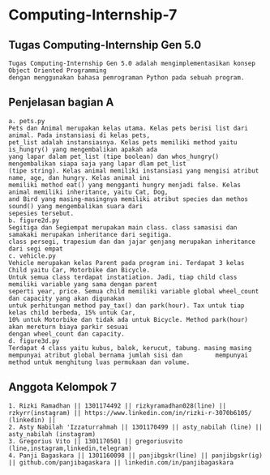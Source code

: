 # Computing-Internship-7
## Tugas Computing-Internship Gen 5.0
	Tugas Computing-Internship Gen 5.0 adalah mengimplementasikan konsep Object Oriented Programming 
	dengan menggunakan bahasa pemrograman Python pada sebuah program.
## Penjelasan bagian A
	a. pets.py
	Pets dan Animal merupakan kelas utama. Kelas pets berisi list dari animal. Pada instansiasi di kelas pets, 
	pet_list adalah instansiasnya. Kelas pets memiliki method yaitu is_hungry() yang mengembalikan apakah ada 
	yang lapar dalam pet_list (tipe boolean) dan whos_hungry() mengembalikan siapa saja yang lapar dlam pet_list
	(tipe string). Kelas animal memiliki instansiasi yang mengisi atribut name, age, dan hungry. Kelas animal ini
	memiliki method eat() yang mengganti hungry menjadi false. Kelas animal memiliki inheritance, yaitu Cat, Dog, 
	and Bird yang masing-masingnya memiliki atribut species dan methos sound() yang mengembalikan suara dari 
	sepesies tersebut.
	b. figure2d.py
	Segitiga dan Segiempat merupakan main class. class samasisi dan samakaki merupakan inheritance dari segitiga.
	class persegi, trapesium dan dan jajar genjang merupakan inheritance dari segi empat
	c. vehicle.py
	Vehicle merupakan kelas Parent pada program ini. Terdapat 3 kelas Child yaitu Car, Motorbike dan Bicycle.
	Untuk semua class terdapat instatiation. Jadi, tiap child class memiliki variable yang sama dengan parent
	seperti year, price. Semua child memiliki variable global wheel_count dan capacity yang akan digunakan 
	untuk perhitungan method pay_tax() dan park(hour). Tax untuk tiap kelas child berbeda, 15% untuk Car,
	10% untuk Motorbike dan tidak ada untuk Bicycle. Method park(hour) akan mereturn biaya parkir sesuai
	dengan wheel_count dan capacity.
	d. figure3d.py
	Terdapat 4 class yaitu kubus, balok, kerucut, tabung. masing masing mempunyai atribut global bernama jumlah sisi dan 	     mempunyai method untuk menghitung luas permukaan dan volume.
## Anggota Kelompok 7
	1. Rizki Ramadhan || 1301174492 || rizkyramadhan028(line) || rzkyrr(instagram) || https://www.linkedin.com/in/rizki-r-3070b6105/ (linkedin) ||
	2. Asty Nabilah 'Izzaturrahmah || 1301170499 || asty_nabilah (line) || asty_nabilah (instagram)
	3. Gregorius Vito || 1301170501 || gregoriusvito (line,instagram,linkedin,telegram)
	4. Panji Bagaskara || 1301160098 || panjibgskr(line) || panjibgskr(ig) || github.com/panjibagaskara || linkedin.com/in/panjibagaskara
